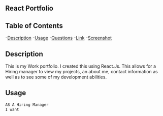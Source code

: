 ## React Portfolio

## Table of Contents
-[Description](#description)
-[Usage](#usage)
-[Questions](#questions)
-[Link](#link)
-[Screenshot](#screenshot)

## Description

This is my Work portfolio. I created this using React.Js. This allows for a Hiring manager to view my projects, an about me, contact information as well as to see some of my development abilities.

## Usage

```md
AS A Hiring Manager
I want